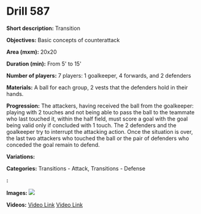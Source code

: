 # Drill 587

**Short description:**
Transition

**Objectives:**
Basic concepts of counterattack

**Area (mxm):**
20x20

**Duration (min):**
From 5' to 15'

**Number of players:**
7 players: 1 goalkeeper, 4 forwards, and 2 defenders

**Materials:**
A ball for each group, 2 vests that the defenders hold in their hands.

**Progression:**
The attackers, having received the ball from the goalkeeper: playing with 2 touches and not being able to pass the ball to the teammate who last touched it, within the half field, must score a goal with the goal being valid only if concluded with 1 touch. The 2 defenders and the goalkeeper try to interrupt the attacking action. Once the situation is over, the last two attackers who touched the ball or the pair of defenders who conceded the goal remain to defend.

**Variations:**


**Categories:**
Transitions - Attack, Transitions - Defense

**:**


**Images:**
![](https://www.coachingfutsal.com/\images\fa53bfa3a702c65aa250e911b5e5e2e8f9d7ab22e5850b0af4125fd54a195b4feb4a75dbc0f1b8038b7144643523606994aa03cac5e42d647843b54d040d67164e70c8a86c0a2.jpg)

**Videos:**
[Video Link](https://www.youtube.com/embed/Zmxtkj1Th-M)
[Video Link](https://www.youtube.com/embed/4fLPO2wgxmQ)

